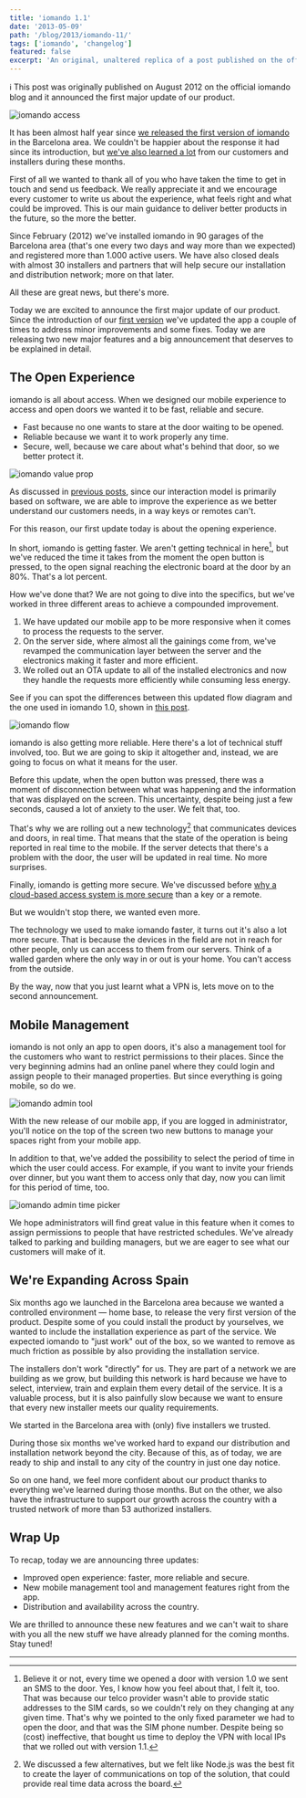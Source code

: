```yaml
---
title: 'iomando 1.1'
date: '2013-05-09'
path: '/blog/2013/iomando-11/'
tags: ['iomando', 'changelog']
featured: false
excerpt: 'An original, unaltered replica of a post published on the official iomando blog that introduced iomando 1.1, with a faster and more secure open experience and a new mobile management tool.'
---
```


ℹ️ This post was originally published on August 2012 on the official iomando blog and it announced the first major update of our product.

![iomando access](../images/iomando-access.jpg 'iomando access')

It has been almost half year since [we released the first version of iomando](/blog/2013/iomando-10) in the Barcelona area. We couldn't be happier about the response it had since its introduction, but [we've also learned a lot](/blog/2013/services-and-subscriptions) from our customers and installers during these months.

First of all we wanted to thank all of you who have taken the time to get in touch and send us feedback. We really appreciate it and we encourage every customer to write us about the experience, what feels right and what could be improved. This is our main guidance to deliver better products in the future, so the more the better.

Since February (2012) we've installed iomando in 90 garages of the Barcelona area (that's one every two days and way more than we expected) and registered more than 1.000 active users. We have also closed deals with almost 30 installers and partners that will help secure our installation and distribution network; more on that later.

All these are great news, but there's more.

Today we are excited to announce the first major update of our product. Since the introduction of our [first version](/blog/2013/iomando-10) we've updated the app a couple of times to address minor improvements and some fixes. Today we are releasing two new major features and a big announcement that deserves to be explained in detail.

## The Open Experience

iomando is all about access. When we designed our mobile experience to access and open doors we wanted it to be fast, reliable and secure.

- Fast because no one wants to stare at the door waiting to be opened.
- Reliable because we want it to work properly any time.
- Secure, well, because we care about what's behind that door, so we better protect it.

![iomando value prop](../images/iomando-value-prop.jpg 'iomando features and value prop')

As discussed in [previous posts](/blog/2013/pivoting-iomando), since our interaction model is primarily based on software, we are able to improve the experience as we better understand our customers needs, in a way keys or remotes can't.

For this reason, our first update today is about the opening experience.

In short, iomando is getting faster. We aren't getting technical in here[^1], but we've reduced the time it takes from the moment the open button is pressed, to the open signal reaching the electronic board at the door by an 80%. That's a lot percent.

How we've done that? We are not going to dive into the specifics, but we've worked in three different areas to achieve a compounded improvement.

1. We have updated our mobile app to be more responsive when it comes to process the requests to the server.
2. On the server side, where almost all the gainings come from, we've revamped the communication layer between the server and the electronics making it faster and more efficient.
3. We rolled out an OTA update to all of the installed electronics and now they handle the requests more efficiently while consuming less energy.

See if you can spot the differences between this updated flow diagram and the one used in iomando 1.0, shown in [this post](/blog/2013/betting-on-cellular#Pairing).

![iomando flow](../images/iomando-flow-11.jpg 'iomando 1.1 flow diagram')

iomando is also getting more reliable. Here there's a lot of technical stuff involved, too. But we are going to skip it altogether and, instead, we are going to focus on what it means for the user.

Before this update, when the open button was pressed, there was a moment of disconnection between what was happening and the information that was displayed on the screen. This uncertainty, despite being just a few seconds, caused a lot of anxiety to the user. We felt that, too.

That's why we are rolling out a new technology[^2] that communicates devices and doors, in real time. That means that the state of the operation is being reported in real time to the mobile. If the server detects that there's a problem with the door, the user will be updated in real time. No more surprises.

Finally, iomando is getting more secure. We've discussed before [why a cloud-based access system is more secure](/blog/2013/betting-on-cellular#Security) than a key or a remote.

But we wouldn't stop there, we wanted even more.

The technology we used to make iomando faster, it turns out it's also a lot more secure. That is because the devices in the field are not in reach for other people, only us can access to them from our servers. Think of a walled garden where the only way in or out is your home. You can't access from the outside.

By the way, now that you just learnt what a VPN is, lets move on to the second announcement.

## Mobile Management

iomando is not only an app to open doors, it's also a management tool for the customers who want to restrict permissions to their places. Since the very beginning admins had an online panel where they could login and assign people to their managed properties. But since everything is going mobile, so do we.

![iomando admin tool](../images/iomando-admin-tool.jpg 'iomando 1.1 mobile admin tool')

With the new release of our mobile app, if you are logged in administrator, you'll notice on the top of the screen two new buttons to manage your spaces right from your mobile app.

In addition to that, we've added the possibility to select the period of time in which the user could access. For example, if you want to invite your friends over dinner, but you want them to access only that day, now you can limit for this period of time, too.

![iomando admin time picker](../images/iomando-admin-time-picker.jpg 'iomando 1.1 mobile admin tool time picker')

We hope administrators will find great value in this feature when it comes to assign permissions to people that have restricted schedules. We've already talked to parking and building managers, but we are eager to see what our customers will make of it.

## We're Expanding Across Spain

Six months ago we launched in the Barcelona area because we wanted a controlled environment — home base, to release the very first version of the product. Despite some of you could install the product by yourselves, we wanted to include the installation experience as part of the service. We expected iomando to "just work" out of the box, so we wanted to remove as much friction as possible by also providing the installation service.

The installers don't work "directly" for us. They are part of a network we are building as we grow, but building this network is hard because we have to select, interview, train and explain them every detail of the service. It is a valuable process, but it is also painfully slow because we want to ensure that every new installer meets our quality requirements.

We started in the Barcelona area with (only) five installers we trusted.

During those six months we've worked hard to expand our distribution and installation network beyond the city. Because of this, as of today, we are ready to ship and install to any city of the country in just one day notice.

So on one hand, we feel more confident about our product thanks to everything we've learned during those months. But on the other, we also have the infrastructure to support our growth across the country with a trusted network of more than 53 authorized installers.

## Wrap Up

To recap, today we are announcing three updates:

- Improved open experience: faster, more reliable and secure.
- New mobile management tool and management features right from the app.
- Distribution and availability across the country.

We are thrilled to announce these new features and we can't wait to share with you all the new stuff we have already planned for the coming months. Stay tuned!

---

[^1]: Believe it or not, every time we opened a door with version 1.0 we sent an SMS to the door. Yes, I know how you feel about that, I felt it, too. That was because our telco provider wasn't able to provide static addresses to the SIM cards, so we couldn't rely on they changing at any given time. That's why we pointed to the only fixed parameter we had to open the door, and that was the SIM phone number. Despite being so (cost) ineffective, that bought us time to deploy the VPN with local IPs that we rolled out with version 1.1.

[^2]: We discussed a few alternatives, but we felt like Node.js was the best fit to create the layer of communications on top of the solution, that could provide real time data across the board.
